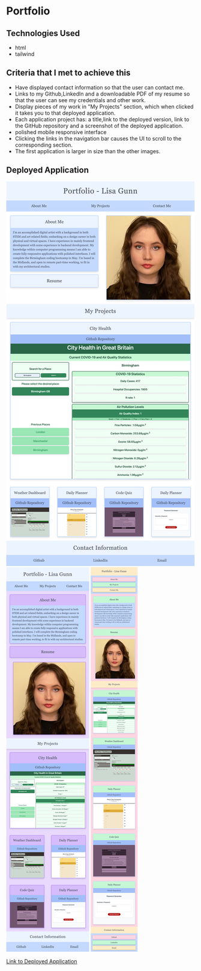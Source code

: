 # Portfolio

## Technologies Used

* html
* tailwind

## Criteria that I met to achieve this

* Have displayed contact information so that the user can contact me.
* Links to my Github,LinkedIn and a downloadable PDF of my resume so that the user can see my credentials and other work.
* Display pieces of my work in "My Projects" section, which when clicked it takes you to that deployed application.
* Each application project has: a title,link to the deployed version, link to the GitHub repository and a screenshot of the deployed application.
* polished mobile responsive interface
* Clicking the links in the navigation bar causes the UI to scroll to the corresponding section.
* The first application is larger in size than the other images.

## Deployed Application

![Deployed Application in use on computer](./assets/images/Computer-Screen.png?raw=true)
![Deployed Application in use on tablet](./assets/images/Tablet-Screen.png?raw=true)
![Deployed Application in use on phone](./assets/images/Mobile-Screen.png?raw=true)

[Link to Deployed Application](https://lisacr01.github.io/Weather-Dashboard/)


